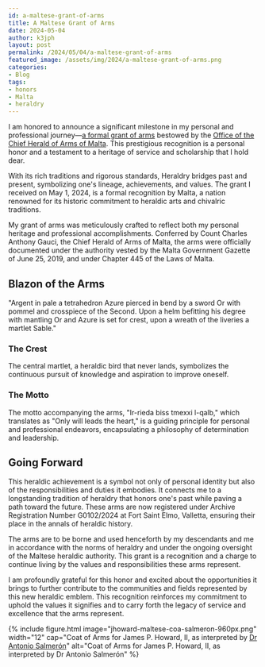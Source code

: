 ```yaml
---
id: a-maltese-grant-of-arms
title: A Maltese Grant of Arms
date: 2024-05-04
author: k3jph
layout: post
permalink: /2024/05/04/a-maltese-grant-of-arms
featured_image: /assets/img/2024/a-maltese-grant-of-arms.png
categories:
- Blog 
tags:
- honors
- Malta
- heraldry
---
```


I am honored to announce a significant milestone in my personal and
professional journey—[a formal grant of arms](/honors/malta) bestowed
by the [Office of the Chief Herald of Arms of
Malta](https://maltaheraldry.mt/). This prestigious recognition is
a personal honor and a testament to a heritage of service and
scholarship that I hold dear.

With its rich traditions and rigorous standards, Heraldry bridges
past and present, symbolizing one's lineage, achievements, and
values. The grant I received on May 1, 2024, is a formal recognition
by Malta, a nation renowned for its historic commitment to heraldic
arts and chivalric traditions.

My grant of arms was meticulously crafted to reflect both my personal
heritage and professional accomplishments. Conferred by Count Charles
Anthony Gauci, the Chief Herald of Arms of Malta, the arms were
officially documented under the authority vested by the Malta
Government Gazette of June 25, 2019, and under Chapter 445 of the
Laws of Malta.

## Blazon of the Arms

"Argent in pale a tetrahedron Azure pierced in bend by a sword Or
with pommel and crosspiece of the Second. Upon a helm befitting his
degree with mantling Or and Azure is set for crest, upon a wreath
of the liveries a martlet Sable."

### The Crest

The central martlet, a heraldic bird that never lands, symbolizes
the continuous pursuit of knowledge and aspiration to improve
oneself.

### The Motto

The motto accompanying the arms, "Ir-rieda biss tmexxi l-qalb,"
which translates as "Only will leads the heart," is a guiding
principle for personal and professional endeavors, encapsulating a
philosophy of determination and leadership.

## Going Forward

This heraldic achievement is a symbol not only of personal identity
but also of the responsibilities and duties it embodies. It connects
me to a longstanding tradition of heraldry that honors one's past
while paving a path toward the future. These arms are now registered
under Archive Registration Number G0102/2024 at Fort Saint Elmo,
Valletta, ensuring their place in the annals of heraldic history.

The arms are to be borne and used henceforth by my descendants and
me in accordance with the norms of heraldry and under the ongoing
oversight of the Maltese heraldic authority. This grant is a
recognition and a charge to continue living by the values and
responsibilities these arms represent.

I am profoundly grateful for this honor and excited about the
opportunities it brings to further contribute to the communities
and fields represented by this new heraldic emblem. This recognition
reinforces my commitment to uphold the values it signifies and to
carry forth the legacy of service and excellence that the arms
represent.

{% include figure.html image="jhoward-maltese-coa-salmeron-960px.png" 
width="12" 
cap="Coat of Arms for James P. Howard, II, as interpreted by [Dr Antonio Salmerón](http://blason.es/)" 
alt="Coat of Arms for James P. Howard, II, as interpreted by Dr Antonio Salmerón" %}
